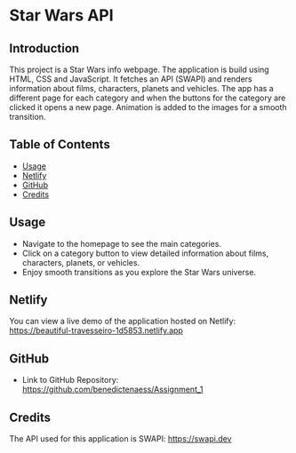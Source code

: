 # Star Wars API

## Introduction

This project is a Star Wars info webpage. The application is build using HTML, CSS and JavaScript. It fetches an API (SWAPI) and renders information about films, characters, planets and vehicles. The app has a different page for each category and when the buttons for the category are clicked it opens a new page. Animation is added to the images for a smooth transition.

## Table of Contents

- [Usage](#usage)
- [Netlify](#netlify)
- [GitHub](#github)
- [Credits](#credits)

## Usage

- Navigate to the homepage to see the main categories.
- Click on a category button to view detailed information about films, characters, planets, or vehicles.
- Enjoy smooth transitions as you explore the Star Wars universe.

## Netlify

You can view a live demo of the application hosted on Netlify: https://beautiful-travesseiro-1d5853.netlify.app
 
## GitHub

- Link to GitHub Repository: https://github.com/benedictenaess/Assignment_1

## Credits

The API used for this application is SWAPI: https://swapi.dev
